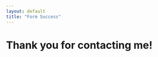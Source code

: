 ```yaml
---
layout: default
title: "Form Success"
---
```


<div class="success">
    <h1>Thank you for contacting me!</h1>
</div>
